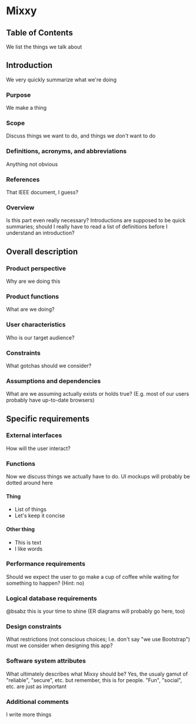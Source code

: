 # Mixxy

## Table of Contents

We list the things we talk about

## Introduction

We very quickly summarize what we're doing

### Purpose

We make a thing

### Scope

Discuss things we want to do, and things we *don't* want to do

### Definitions, acronyms, and abbreviations

Anything not obvious

### References

That IEEE document, I guess?

### Overview

Is this part even really necessary?  Introductions are supposed to be quick summaries; should I really have to read a list of definitions before I understand an introduction?

## Overall description

### Product perspective

Why are we doing this

### Product functions

What are we doing?

### User characteristics

Who is our target audience?

### Constraints

What gotchas should we consider?

### Assumptions and dependencies

What are we assuming actually exists or holds true?  (E.g. most of our users probably have up-to-date browsers)

## Specific requirements

### External interfaces

How will the user interact?

### Functions

Now we discuss things we actually have to do.  UI mockups will probably be dotted around here

#### Thing
  - List of things
  - Let's keep it concise

#### Other thing
  - This is text
  - I like words

### Performance requirements

Should we expect the user to go make a cup of coffee while waiting for something to happen?  (Hint: no)

### Logical database requirements

@bsabz this is your time to shine (ER diagrams will probably go here, too)

### Design constraints

What restrictions (not conscious choices; I.e. don't say "we use Bootstrap") must we consider when designing this app?

### Software system attributes

What ultimately describes what Mixxy should be?  Yes, the usualy gamut of "reliable", "secure", etc. but remember, this is for people.  "Fun", "social", etc. are just as important

### Additional comments

I write more things
